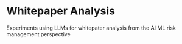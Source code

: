 # Whitepaper Analysis
Experiments using LLMs for whitepater analysis from the AI ML risk management perspective
